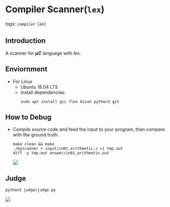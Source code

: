 # Compiler Scanner(`lex`)

###### tags: `compiler` `lab1`

## Introduction
A scanner for ***µC*** language with lex.

## Enviornment
* For Linux
    * Ubuntu 18.04 LTS
    * Install dependencies:
        ```bash=
        sudo apt install gcc flex bison python3 git
        ```
## How to Debug
* Compile source code and feed the input to your program, then compare with the ground truth.
    ```bash=
    make clean && make
    ./myscanner < input/in01_arithmetic.c >| tmp.out 
    diff -y tmp.out answer/in01_arithmetic.out
    ```
    ![](https://i.imgur.com/Fsn8bmt.png)

## Judge
```bash=
python3 judge/judge.py
```
![](https://i.imgur.com/oaNth23.png)
